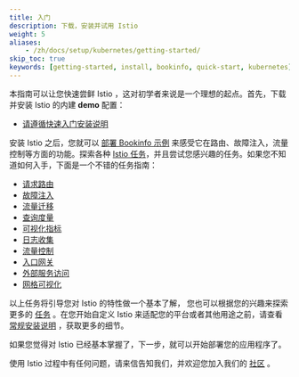 ```yaml
---
title: 入门
description: 下载，安装并试用 Istio
weight: 5
aliases:
    - /zh/docs/setup/kubernetes/getting-started/
skip_toc: true
keywords: [getting-started, install, bookinfo, quick-start, kubernetes]
---
```


本指南可以让您快速尝鲜 Istio ，这对初学者来说是一个理想的起点。首先，下载并安装 Istio 的内建 **demo** 配置：

- [请遵循快速入门安装说明](/zh/docs/setup/install/kubernetes)

安装 Istio 之后，您就可以 [部署 Bookinfo 示例](/zh/docs/examples/bookinfo/#deploying-the-application) 来感受它在路由、故障注入，流量控制等方面的功能。探索各种
 [Istio 任务](/zh/docs/tasks/)，并且尝试您感兴趣的任务。如果您不知道如何入手，下面是一个不错的任务指南：

- [请求路由](/zh/docs/tasks/traffic-management/request-routing/)
- [故障注入](/zh/docs/tasks/traffic-management/fault-injection/)
- [流量迁移](/zh/docs/tasks/traffic-management/traffic-shifting/)
- [查询度量](/zh/docs/tasks/observability/metrics/querying-metrics/)
- [可视化指标](/zh/docs/tasks/observability/metrics/using-istio-dashboard/)
- [日志收集](/zh/docs/tasks/observability/logs/collecting-logs/)
- [流量控制](/zh/docs/tasks/policy-enforcement/rate-limiting/)
- [入口网关](/zh/docs/tasks/traffic-management/ingress/ingress-control/)
- [外部服务访问](/zh/docs/tasks/traffic-management/egress/egress-control/)
- [网格可视化](/zh/docs/tasks/observability/kiali/)

以上任务将引导您对 Istio 的特性做一个基本了解， 您也可以根据您的兴趣来探索更多的
 [任务](/zh/docs/tasks/) 。在您开始自定义 Istio 来适配您的平台或者其他用途之前，请查看 [常规安装说明](/zh/docs/setup/) ，获取更多的细节。

如果您觉得对 Istio 已经基本掌握了，下一步，就可以开始部署您的应用程序了。

使用 Istio 过程中有任何问题，请来信告知我们，并欢迎您加入我们的 [社区](/zh/about/community/join/) 。
